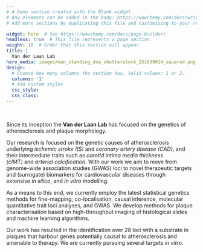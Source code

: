 ```yaml
---
# A Demo section created with the Blank widget.
# Any elements can be added in the body: https://wowchemy.com/docs/writing-markdown-latex/
# Add more sections by duplicating this file and customizing to your requirements.

widget: hero  # See https://wowchemy.com/docs/page-builder/
headless: true  # This file represents a page section.
weight: 10  # Order that this section will appear.
title: |
  Van der Laan Lab
hero_media: images/man_standing_dna_shutterstock_251639014_squared.png
design:
  # Choose how many columns the section has. Valid values: 1 or 2.
  columns: '1'
  # Add custom styles
  css_style:
  css_class:
---
```


<br>

Since its inception the **Van der Laan Lab** has focused on the genetics of atherosclerosis and plaque morphology. 

Our research is focused on the genetic causes of atherosclerosis underlying *ischemic stroke (IS)* and *coronary artery disease (CAD)*, and their intermediate traits such as *carotid intima media thickness (cIMT)* and *arterial calcification*. With our work we aim to move from genome-wide association studies (GWAS) loci to novel therapeutic targets and (surrogate) biomarkers for cardiovascular diseases through extensive *in silico*, and *in vitro* modelling.

As a means to this end, we currently employ the latest statistical genetics methods for fine-mapping, co-localisation, causal inference, molecular quantitative trait loci analyses, and GWAS. We develop methods for plaque characterisation based on high-throughput imaging of histological slides and machine learning algorithms. 

Our work has resulted in the identification over 28 loci with a substrate in plaques that harbour genes potentially causal to atherosclerosis and amenable to therapy. We are currently pursuing several targets *in vitro*.

